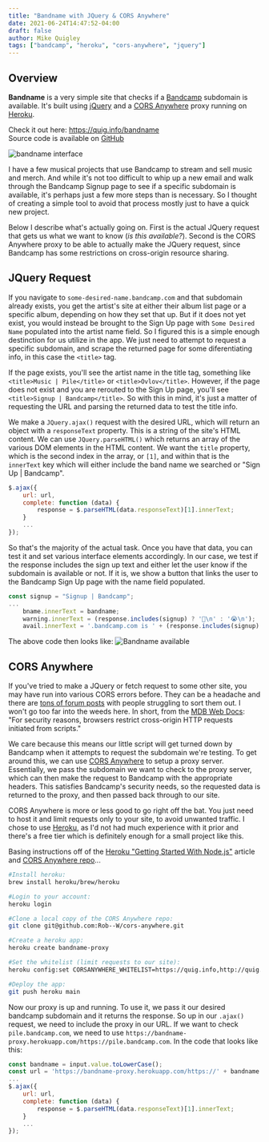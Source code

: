 ```yaml
---
title: "Bandname with JQuery & CORS Anywhere"
date: 2021-06-24T14:47:52-04:00
draft: false
author: Mike Quigley
tags: ["bandcamp", "heroku", "cors-anywhere", "jquery"]
---
```

## Overview
**Bandname** is a very simple site that checks if a [Bandcamp](https://bandcamp.com) subdomain is available. It's built using [jQuery](https://jquery.com/) and a [CORS Anywhere](https://github.com/Rob--W/cors-anywhere) proxy running on [Heroku](https://heroku.com/).

Check it out here: https://quig.info/bandname  
Source code is available on [GitHub](https://github.com/mdquigley/bandname)

![bandname interface](../../images/bandname.gif)

I have a few musical projects that use Bandcamp to stream and sell music and merch. And while it's not too difficult to whip up a new email and walk through the Bandcamp Signup page to see if a specific subdomain is available, it's perhaps just a few more steps than is necessary. So I thought of creating a simple tool to avoid that process mostly just to have a quick new project.

Below I describe what's actually going on. First is the actual JQuery request that gets us what we want to know (*is this available?*). Second is the CORS Anywhere proxy to be able to actually make the JQuery request, since Bandcamp has some restrictions on cross-origin resource sharing.

## JQuery Request

If you navigate to `some-desired-name.bandcamp.com` and that subdomain already exists, you get the artist's site at either their album list page or a specific album, depending on how they set that up. But if it does not yet exist, you would instead be brought to the Sign Up page with `Some Desired Name` populated into the artist name field. So I figured this is a simple enough destinction for us utilize in the app. We just need to attempt to request a specific subdomain, and scrape the returned page for some diferentiating info, in this case the `<title>` tag.

If the page exists, you'll see the artist name in the title tag, something like `<title>Music | Pile</title>` or `<title>Ovlov</title>`. However, if the page does not exist and you are rerouted to the Sign Up page, you'll see `<title>Signup | Bandcamp</title>`. So with this in mind, it's just a matter of requesting the URL and parsing the returned data to test the title info.  

We make a `JQuery.ajax()` request with the desired URL, which will return an object with a `responseText` property. This is a string of the site's HTML content. We can use `JQuery.parseHTML()` which returns an array of the various DOM elements in the HTML content. We want the `title` property, which is the second index in the array, or `[1]`, and within that is the `innerText` key which will either include the band name we searched or "Sign Up | Bandcamp". 

```js
$.ajax({
    url: url,
    complete: function (data) {
        response = $.parseHTML(data.responseText)[1].innerText;
    }
    ...
});
```
So that's the majority of the actual task. Once you have that data, you can test it and set various interface elements accordingly. In our case, we test if the response includes the sign up text and either let the user know if the subdomain is available or not. If it is, we show a button that links the user to the Bandcamp Sign Up page with the name field populated.
```js
const signup = "Signup | Bandcamp";
...
    bname.innerText = bandname;
    warning.innerText = (response.includes(signup) ? '🤘\n' : '😭\n');
    avail.innerText = '.bandcamp.com is ' + (response.includes(signup) ? 'available!' : 'not available');
```
The above code then looks like:
![Bandname available](../../images/bandname-available.png)

## CORS Anywhere
If you've tried to make a JQuery or fetch request to some other site, you may have run into various CORS errors before. They can be a headache and there are [tons of forum posts](https://stackoverflow.com/search?q=CORS) with people struggling to sort them out. I won't go too far into the weeds here. In short, from the [MDB Web Docs](https://developer.mozilla.org/en-US/docs/Web/HTTP/CORS): "For security reasons, browsers restrict cross-origin HTTP requests initiated from scripts."  

We care because this means our little script will get turned down by Bandcamp when it attempts to request the subdomain we're testing. To get around this, we can use [CORS Anywhere](https://github.com/Rob--W/cors-anywhere) to setup a proxy server. Essentially, we pass the subdomain we want to check to the proxy server, which can then make the request to Bandcamp with the appropriate headers. This satisfies Bandcamp's security needs, so the requested data is returned to the proxy, and then passed back through to our site. 

CORS Anywhere is more or less good to go right off the bat. You just need to host it and limit requests only to your site, to avoid unwanted traffic. I chose to use [Heroku](https://heroku.com/), as I'd not had much experience with it prior and there's a free tier which is definitely enough for a small project like this.

Basing instructions off of the [Heroku "Getting Started With Node.js"](https://devcenter.heroku.com/articles/getting-started-with-nodejs) article and [CORS Anywhere repo](https://github.com/Rob--W/cors-anywhere)...

```bash
#Install heroku:
brew install heroku/brew/heroku
```
```bash
#Login to your account:
heroku login
```
```bash
#Clone a local copy of the CORS Anywhere repo:
git clone git@github.com:Rob--W/cors-anywhere.git
```
```bash
#Create a heroku app:
heroku create bandname-proxy
```
```bash
#Set the whitelist (limit requests to our site):
heroku config:set CORSANYWHERE_WHITELIST=https://quig.info,http://quig.info
```
```bash
#Deploy the app:
git push heroku main
```
Now our proxy is up and running. To use it, we pass it our desired bandcamp subdomain and it returns the response. So up in our `.ajax()` request, we need to include the proxy in our URL. If we want to check `pile.bandcamp.com`, we need to use `https://bandname-proxy.herokuapp.com/https://pile.bandcamp.com`. In the code that looks like this:
```js
const bandname = input.value.toLowerCase();
const url = 'https://bandname-proxy.herokuapp.com/https://' + bandname + '.bandcamp.com';
...
$.ajax({
    url: url,
    complete: function (data) {
        response = $.parseHTML(data.responseText)[1].innerText;
    }
    ...
});
```

